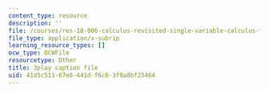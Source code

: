 ```yaml
---
content_type: resource
description: ''
file: /courses/res-18-006-calculus-revisited-single-variable-calculus-fall-2010/41d5c51167e6441df6c63f9a8bf25464_4Ywsdc6pCOk.srt
file_type: application/x-subrip
learning_resource_types: []
ocw_type: OCWFile
resourcetype: Other
title: 3play caption file
uid: 41d5c511-67e6-441d-f6c6-3f9a8bf25464
---
```

